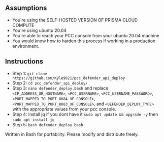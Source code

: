## Assumptions

* You're using the SELF-HOSTED VERSION OF PRISMA CLOUD COMPUTE
* You're using ubuntu 20.04
* You're able to reach your PCC console from your ubuntu 20.04 machine
* You would know how to harden this process if working in a production environment.

## Instructions
* Step 1: `git clone https://github.com/Kyle9021/pcc_defender_api_deploy`
* Step 2: `cd pcc_defender_api_deploy/`
* Step 3: `nano defender_deploy.bash` and replace `<IP_ADDRESS_OR_HOSTNAME>`, `<PCC_USERNAME>`, `<PCC_USERNAME_PASSWORD>`, `<PORT_MAPPED_TO_PORT_8084_OF_CONSOLE>`, `<PORT_MAPPED_TO_PORT_8083_OF_CONSOLE>`, and `<DEFENDER_DEPLOY_TYPE>` with the appropriate values from your pcc console.
* Step 4: Install jq if you dont have it `sudo apt update && upgrade -y` then `sudo apt install jq`
* Step 5: `bash defender_deploy.bash`

Written in Bash for portability. Please modify and distribute freely.

